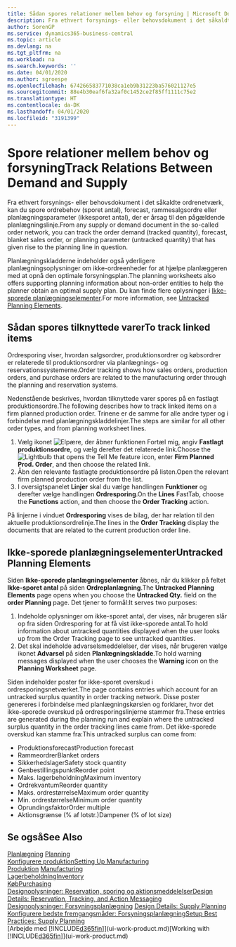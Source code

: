 ```yaml
---
title: Sådan spores relationer mellem behov og forsyning | Microsoft Docs
description: Fra ethvert forsynings- eller behovsdokument i det såkaldte ordrenetværk, kan du spore ordrebehov (sporet antal), forecast, rammesalgsordre eller planlægningsparameter (ikkesporet antal), der er årsag til den pågældende planlægningslinje.
author: SorenGP
ms.service: dynamics365-business-central
ms.topic: article
ms.devlang: na
ms.tgt_pltfrm: na
ms.workload: na
ms.search.keywords: ''
ms.date: 04/01/2020
ms.author: sgroespe
ms.openlocfilehash: 674266583771038ca1eb9b31223ba576021127e5
ms.sourcegitcommit: 88e4b30eaf6fa32af0c1452ce2f85ff1111c75e2
ms.translationtype: HT
ms.contentlocale: da-DK
ms.lasthandoff: 04/01/2020
ms.locfileid: "3191399"
---
```

# <a name="track-relations-between-demand-and-supply"></a><span data-ttu-id="9e591-103">Spore relationer mellem behov og forsyning</span><span class="sxs-lookup"><span data-stu-id="9e591-103">Track Relations Between Demand and Supply</span></span>
<span data-ttu-id="9e591-104">Fra ethvert forsynings- eller behovsdokument i det såkaldte ordrenetværk, kan du spore ordrebehov (sporet antal), forecast, rammesalgsordre eller planlægningsparameter (ikkesporet antal), der er årsag til den pågældende planlægningslinje.</span><span class="sxs-lookup"><span data-stu-id="9e591-104">From any supply or demand document in the so-called order network, you can track the order demand (tracked quantity), forecast, blanket sales order, or planning parameter (untracked quantity) that has given rise to the planning line in question.</span></span>

<span data-ttu-id="9e591-105">Planlægningskladderne indeholder også yderligere planlægningsoplysninger om ikke-ordreenheder for at hjælpe planlæggeren med at opnå den optimale forsyningsplan.</span><span class="sxs-lookup"><span data-stu-id="9e591-105">The planning worksheets also offers supporting planning information about non-order entities to help the planner obtain an optimal supply plan.</span></span> <span data-ttu-id="9e591-106">Du kan finde flere oplysninger i [Ikke-sporede planlægningselementer](production-how-track-demand-supply.md#untracked-planning-elements).</span><span class="sxs-lookup"><span data-stu-id="9e591-106">For more information, see [Untracked Planning Elements](production-how-track-demand-supply.md#untracked-planning-elements).</span></span>

## <a name="to-track-linked-items"></a><span data-ttu-id="9e591-107">Sådan spores tilknyttede varer</span><span class="sxs-lookup"><span data-stu-id="9e591-107">To track linked items</span></span>
<span data-ttu-id="9e591-108">Ordresporing viser, hvordan salgsordrer, produktionsordrer og købsordrer er relaterede til produktionsordrer via planlægnings- og reservationssystemerne.</span><span class="sxs-lookup"><span data-stu-id="9e591-108">Order tracking shows how sales orders, production orders, and purchase orders are related to the manufacturing order through the planning and reservation systems.</span></span>

<span data-ttu-id="9e591-109">Nedenstående beskrives, hvordan tilknyttede varer spores på en fastlagt produktionsordre.</span><span class="sxs-lookup"><span data-stu-id="9e591-109">The following describes how to track linked items on a firm planned production order.</span></span> <span data-ttu-id="9e591-110">Trinene er de samme for alle andre typer og i forbindelse med planlægningskladdelinjer.</span><span class="sxs-lookup"><span data-stu-id="9e591-110">The steps are similar for all other order types, and from planning worksheet lines.</span></span>

1. <span data-ttu-id="9e591-111">Vælg ikonet ![Elpære, der åbner funktionen Fortæl mig](media/ui-search/search_small.png "Fortæl mig, hvad du vil foretage dig"), angiv **Fastlagt produktionsordre**, og vælg derefter det relaterede link.</span><span class="sxs-lookup"><span data-stu-id="9e591-111">Choose the ![Lightbulb that opens the Tell Me feature](media/ui-search/search_small.png "Tell me what you want to do") icon, enter **Firm Planned Prod. Order**, and then choose the related link.</span></span>
2. <span data-ttu-id="9e591-112">Åbn den relevante fastlagte produktionsordre på listen.</span><span class="sxs-lookup"><span data-stu-id="9e591-112">Open the relevant firm planned production order from the list.</span></span>
3. <span data-ttu-id="9e591-113">I oversigtspanelet **Linjer** skal du vælge handlingen **Funktioner** og derefter vælge handlingen **Ordresporing**.</span><span class="sxs-lookup"><span data-stu-id="9e591-113">On the **Lines** FastTab, choose the **Functions** action, and then choose the **Order Tracking** action.</span></span>

<span data-ttu-id="9e591-114">På linjerne i vinduet **Ordresporing** vises de bilag, der har relation til den aktuelle produktionsordrelinje.</span><span class="sxs-lookup"><span data-stu-id="9e591-114">The lines in the **Order Tracking** display the documents that are related to the current production order line.</span></span>

## <a name="untracked-planning-elements"></a><span data-ttu-id="9e591-115">Ikke-sporede planlægningselementer</span><span class="sxs-lookup"><span data-stu-id="9e591-115">Untracked Planning Elements</span></span>
<span data-ttu-id="9e591-116">Siden **Ikke-sporede planlægningselementer** åbnes, når du klikker på feltet **Ikke-sporet antal** på siden **Ordreplanlægning**.</span><span class="sxs-lookup"><span data-stu-id="9e591-116">The **Untracked Planning Elements** page opens when you choose the **Untracked Qty.** field on the **order Planning** page.</span></span> <span data-ttu-id="9e591-117">Det tjener to formål:</span><span class="sxs-lookup"><span data-stu-id="9e591-117">It serves two purposes:</span></span>

1. <span data-ttu-id="9e591-118">Indeholde oplysninger om ikke-sporet antal, der vises, når brugeren slår op fra siden Ordresporing for at få vist ikke-sporede antal.</span><span class="sxs-lookup"><span data-stu-id="9e591-118">To hold information about untracked quantities displayed when the user looks up from the Order Tracking page to see untracked quantities.</span></span>
2. <span data-ttu-id="9e591-119">Det skal indeholde advarselsmeddelelser, der vises, når brugeren vælge ikonet **Advarsel** på siden **Planlægningskladde**.</span><span class="sxs-lookup"><span data-stu-id="9e591-119">To hold warning messages displayed when the user chooses the **Warning** icon on the **Planning Worksheet** page.</span></span>

<span data-ttu-id="9e591-120">Siden indeholder poster for ikke-sporet overskud i ordresporingsnetværket.</span><span class="sxs-lookup"><span data-stu-id="9e591-120">The page contains entries which account for an untracked surplus quantity in order tracking network.</span></span> <span data-ttu-id="9e591-121">Disse poster genereres i forbindelse med planlægningskørslen og forklarer, hvor det ikke-sporede overskud på ordresporingslinjerne stammer fra.</span><span class="sxs-lookup"><span data-stu-id="9e591-121">These entries are generated during the planning run and explain where the untracked surplus quantity in the order tracking lines came from.</span></span> <span data-ttu-id="9e591-122">Det ikke-sporede overskud kan stamme fra:</span><span class="sxs-lookup"><span data-stu-id="9e591-122">This untracked surplus can come from:</span></span>

- <span data-ttu-id="9e591-123">Produktionsforecast</span><span class="sxs-lookup"><span data-stu-id="9e591-123">Production forecast</span></span>
- <span data-ttu-id="9e591-124">Rammeordrer</span><span class="sxs-lookup"><span data-stu-id="9e591-124">Blanket orders</span></span>
- <span data-ttu-id="9e591-125">Sikkerhedslager</span><span class="sxs-lookup"><span data-stu-id="9e591-125">Safety stock quantity</span></span>
- <span data-ttu-id="9e591-126">Genbestillingspunkt</span><span class="sxs-lookup"><span data-stu-id="9e591-126">Reorder point</span></span>
- <span data-ttu-id="9e591-127">Maks. lagerbeholdning</span><span class="sxs-lookup"><span data-stu-id="9e591-127">Maximum inventory</span></span>
- <span data-ttu-id="9e591-128">Ordrekvantum</span><span class="sxs-lookup"><span data-stu-id="9e591-128">Reorder quantity</span></span>
- <span data-ttu-id="9e591-129">Maks. ordrestørrelse</span><span class="sxs-lookup"><span data-stu-id="9e591-129">Maximum order quantity</span></span>
- <span data-ttu-id="9e591-130">Min. ordrestørrelse</span><span class="sxs-lookup"><span data-stu-id="9e591-130">Minimum order quantity</span></span>
- <span data-ttu-id="9e591-131">Oprundingsfaktor</span><span class="sxs-lookup"><span data-stu-id="9e591-131">Order multiple</span></span>
- <span data-ttu-id="9e591-132">Aktionsgrænse (% af lotstr.)</span><span class="sxs-lookup"><span data-stu-id="9e591-132">Dampener (% of lot size)</span></span>

## <a name="see-also"></a><span data-ttu-id="9e591-133">Se også</span><span class="sxs-lookup"><span data-stu-id="9e591-133">See Also</span></span>  
<span data-ttu-id="9e591-134">[Planlægning](production-planning.md) </span><span class="sxs-lookup"><span data-stu-id="9e591-134">[Planning](production-planning.md) </span></span>  
[<span data-ttu-id="9e591-135">Konfigurere produktion</span><span class="sxs-lookup"><span data-stu-id="9e591-135">Setting Up Manufacturing</span></span>](production-configure-production-processes.md)  
<span data-ttu-id="9e591-136">[Produktion](production-manage-manufacturing.md)  </span><span class="sxs-lookup"><span data-stu-id="9e591-136">[Manufacturing](production-manage-manufacturing.md)  </span></span>  
[<span data-ttu-id="9e591-137">Lagerbeholdning</span><span class="sxs-lookup"><span data-stu-id="9e591-137">Inventory</span></span>](inventory-manage-inventory.md)  
[<span data-ttu-id="9e591-138">Køb</span><span class="sxs-lookup"><span data-stu-id="9e591-138">Purchasing</span></span>](purchasing-manage-purchasing.md)  
[<span data-ttu-id="9e591-139">Designoplysninger: Reservation, sporing og aktionsmeddelelser</span><span class="sxs-lookup"><span data-stu-id="9e591-139">Design Details: Reservation, Tracking, and Action Messaging</span></span>](design-details-reservation-order-tracking-and-action-messaging.md)  
<span data-ttu-id="9e591-140">[Designoplysninger: Forsyningsplanlægning](design-details-supply-planning.md) </span><span class="sxs-lookup"><span data-stu-id="9e591-140">[Design Details: Supply Planning](design-details-supply-planning.md) </span></span>  
[<span data-ttu-id="9e591-141">Konfigurere bedste fremgangsmåder: Forsyningsplanlægning</span><span class="sxs-lookup"><span data-stu-id="9e591-141">Setup Best Practices: Supply Planning</span></span>](setup-best-practices-supply-planning.md)  
<span data-ttu-id="9e591-142">[Arbejde med [!INCLUDE[d365fin](includes/d365fin_md.md)]](ui-work-product.md)</span><span class="sxs-lookup"><span data-stu-id="9e591-142">[Working with [!INCLUDE[d365fin](includes/d365fin_md.md)]](ui-work-product.md)</span></span>
